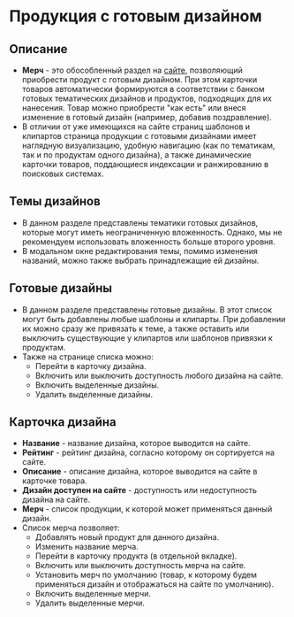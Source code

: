 # Продукция с готовым дизайном
## Описание
* __Мерч__ - это обособленный раздел на [сайте](https://demo.pixlpark.ru/designs), позволяющий приобрести продукт с готовым дизайном. При этом карточки товаров автоматически формируются в соответствии с банком готовых тематических дизайнов и продуктов, подходящих для их нанесения. Товар можно приобрести "как есть" или внеся изменение в готовый дизайн (например, добавив поздравление).
* В отличии от уже имеющихся на сайте страниц шаблонов и клипартов страница продукции с готовыми дизайнами имеет наглядную визуализацию, удобную навигацию (как по тематикам, так и по продуктам одного дизайна), а также динамические карточки товаров, поддающиеся индексации и ранжированию в поисковых системах.

## Темы дизайнов
* В данном разделе представлены тематики готовых дизайнов, которые могут иметь неограниченную вложенность. Однако, мы не рекомендуем использовать вложенность больше второго уровня.
* В модальном окне редактирования темы, помимо изменения названий, можно также выбрать принадлежащие ей дизайны.

## Готовые дизайны
* В данном разделе представлены готовые дизайны. В этот список могут быть добавлены любые шаблоны и клипарты. При добавлении их можно сразу же привязать к теме, а также оставить или выключить существующие у клипартов или шаблонов привязки к продуктам.
* Также на странице списка можно:
    + Перейти в карточку дизайна.
    + Включить или выключить доступность любого дизайна на сайте.
    + Включить выделенные дизайны.
    + Удалить выделенные дизайны.

## Карточка дизайна
* __Название__ - название дизайна, которое выводится на сайте.
* __Рейтинг__ - рейтинг дизайна, согласно которому он сортируется на сайте.
* __Описание__ - описание дизайна, которое выводится на сайте в карточке товара.
* __Дизайн доступен на сайте__ - доступность или недоступность дизайна на сайте.
* __Мерч__ - список продукции, к которой может применяться данный дизайн. 
* Список мерча позволяет:
    + Добавлять новый продукт для данного дизайна.
    + Изменить название мерча.
    + Перейти в карточку продукта (в отдельной вкладке).
    + Включить или выключить доступность мерча на сайте.
    + Установить мерч по умолчанию (товар, к которому будем применяться дизайн и отображаться на сайте по умолчанию).
    + Включить выделенные мерчи.
    + Удалить выделенные мерчи.
